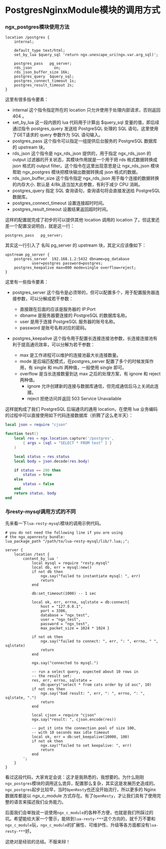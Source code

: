 # PostgresNginxModule模块的调用方式

### ngx\_postgres模块使用方法

```nginx
location /postgres {
    internal;

    default_type text/html;
    set_by_lua $query_sql 'return ngx.unescape_uri(ngx.var.arg_sql)';

    postgres_pass   pg_server;
    rds_json          on;
    rds_json_buffer_size 16k;
    postgres_query  $query_sql;
    postgres_connect_timeout 1s;
    postgres_result_timeout 2s;
}
```


这里有很多指令要素：

* internal 这个指令指定所在的 location 只允许使用于处理内部请求，否则返回 404 。
* set\_by\_lua 这一段内嵌的 lua 代码用于计算出 $query_sql 变量的值，即后续通过指令 postgres_query 发送给 PostgreSQL 处理的 SQL 语句。这里使用了GET请求的 query 参数作为 SQL 语句输入。
* postgres\_pass 这个指令可以指定一组提供后台服务的 PostgreSQL 数据库的 upstream 块。
* rds\_json 这个指令是 ngx\_rds\_json 提供的，用于指定 ngx\_rds\_json 的 output 过滤器的开关状态，其模块作用就是一个用于把 rds 格式数据转换成 json 格式的 output filter。这个指令在这里出现意思是让 ngx\_rds\_json 模块帮助 ngx\_postgres 模块把模块输出数据转换成 json 格式的数据。
* rds_json_buffer_size 这个指令指定 ngx\_rds\_json 用于每个连接的数据转换的内存大小. 默认是 4/8k,适当加大此参数，有利于减少 CPU 消耗。
* postgres_query 指定 SQL 查询语句，查询语句将会直接发送给 PostgreSQL 数据库。
* postgres_connect_timeout 设置连接超时时间。
* postgres_result_timeout 设置结果返回超时时间。

这样的配置就完成了初步的可以提供其他 location 调用的 location 了。但这里还差一个配置没说明白，就是这一行：

```
postgres_pass   pg_server; 
```

其实这一行引入了 名叫 pg_server 的 upstream 块，其定义应该像如下：

```nginx
upstream pg_server {
    postgres_server  192.168.1.2:5432 dbname=pg_database
            user=postgres password=postgres;
    postgres_keepalive max=800 mode=single overflow=reject;
}
```

这里有一些指令要素：

* postgres_server 这个指令是必须带的，但可以配置多个，用于配置服务器连接参数，可以分解成若干参数：
    - 直接跟在后面的应该是服务器的 IP:Port
    - dbname 是服务器要连接的 PostgreSQL 的数据库名称。
    - user 是用于连接 PostgreSQL 服务器的账号名称。
    - password 是账号名称对应的密码。

* postgres_keepalive 这个指令用于配置长连接连接池参数，长连接连接池有利于提高通讯效率，可以分解为若干参数：
    - max 是工作进程可以维护的连接池最大长连接数量。
    - mode 是后端匹配模式，在postgres_server 配置了多个的时候发挥作用，有 single 和 multi 两种值，一般使用 single 即可。
    - overflow 是当长连接数量到达 max 之后的处理方案，有 ignore 和 reject 两种值。
        + ignore 允许创建新的连接与数据库通信，但完成通信后马上关闭此连接。
        + reject 拒绝访问并返回 503 Service Unavailable

这样就构成了我们 PostgreSQL 后端通讯的通用 location，在使用 lua 业务编码的过程中可以直接使用如下代码连接数据库（折腾了这么老半天）：

```lua
local json = require "cjson"

function test()
    local res = ngx.location.capture('/postgres',
        { args = {sql = "SELECT * FROM test" } }
    )

    local status = res.status
    local body = json.decode(res.body)

    if status == 200 then
        status = true
    else
        status = false
    end
    return status, body
end
```

### 与resty-mysql调用方式的不同

先来看一下`lua-resty-mysql`模块的调用示例代码。

```nginx
# you do not need the following line if you are using
# the ngx_openresty bundle:
lua_package_path "/path/to/lua-resty-mysql/lib/?.lua;;";

server {
    location /test {
        content_by_lua '
            local mysql = require "resty.mysql"
            local db, err = mysql:new()
            if not db then
                ngx.say("failed to instantiate mysql: ", err)
                return
            end

            db:set_timeout(1000) -- 1 sec

            local ok, err, errno, sqlstate = db:connect{
                host = "127.0.0.1",
                port = 3306,
                database = "ngx_test",
                user = "ngx_test",
                password = "ngx_test",
                max_packet_size = 1024 * 1024 }

            if not ok then
                ngx.say("failed to connect: ", err, ": ", errno, " ", sqlstate)
                return
            end

            ngx.say("connected to mysql.")

            -- run a select query, expected about 10 rows in
            -- the result set:
            res, err, errno, sqlstate =
                db:query("select * from cats order by id asc", 10)
            if not res then
                ngx.say("bad result: ", err, ": ", errno, ": ", sqlstate, ".")
                return
            end

            local cjson = require "cjson"
            ngx.say("result: ", cjson.encode(res))

            -- put it into the connection pool of size 100,
            -- with 10 seconds max idle timeout
            local ok, err = db:set_keepalive(10000, 100)
            if not ok then
                ngx.say("failed to set keepalive: ", err)
                return
            end
        ';
    }
}
```

看过这段代码，大家肯定会说：这才是我熟悉的，我想要的。为什么刚刚`ngx_postgres`模块的调用这么诡异，配置那么复杂，其实这是发展历史造成的。`ngx_postgres`起步比较早，当时`OpenResty`也还没开始流行，所以更多的 Nginx 数据库都是以 ngx_c_module 方式存在。有了`OpenResty`，才让我们具有了使用完整的语言来描述我们业务能力。

后面我们会单独说一说使用`ngx_c_module`的各种不方便，也就是我们所踩过的坑。希望能给大家一个警示，能转到`lua-resty-***`这个方向的，就千万不要和`ngx_c_module`玩，`ngx_c_module`的扩展性、可维护性、升级等各方面都没有`lua-resty-***`好。

这绝对是经验的总结。不服来辩！
